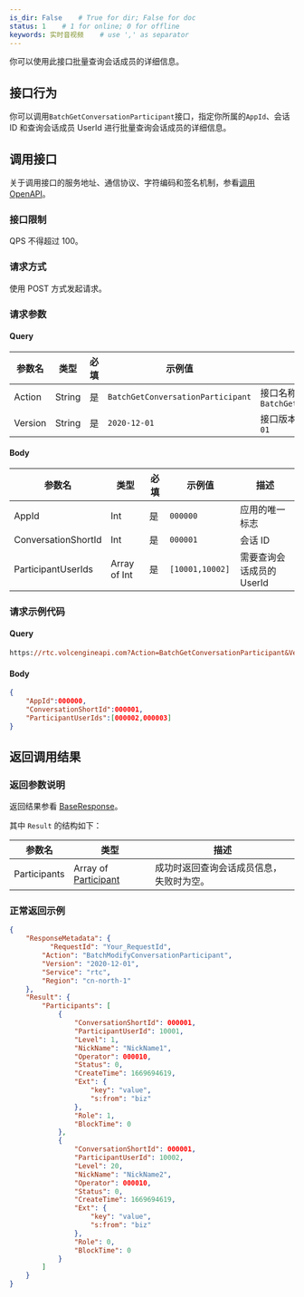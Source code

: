 ```yaml
---
is_dir: False    # True for dir; False for doc
status: 1    # 1 for online; 0 for offline
keywords: 实时音视频    # use ',' as separator
---
```


你可以使用此接口批量查询会话成员的详细信息。

## 接口行为

你可以调用`BatchGetConversationParticipant`接口，指定你所属的`AppId`、会话 ID 和查询会话成员 UserId 进行批量查询会话成员的详细信息。
 
## 调用接口

关于调用接口的服务地址、通信协议、字符编码和签名机制，参看[调用 OpenAPI](412251)。
### 接口限制

QPS 不得超过 100。
### 请求方式

使用 POST 方式发起请求。

### 请求参数

#### Query

| **参数名** | **类型** | **必填** | **示例值** | **描述** |
| --- | --- | --- | --- | --- |
| Action | String | 是 | `BatchGetConversationParticipant` |  接口名称，本接口取值：`BatchGetConversationParticipant`|
| Version | String | 是 | `2020-12-01` | 接口版本，本接口取值：`2020-12-01` |

#### Body

| **参数名** | **类型** | **必填** | **示例值** |**描述** |
| --- | --- | --- | --- |--- |
| AppId | Int | 是 |`000000` | 应用的唯一标志 |
| ConversationShortId | Int |是 | `000001` | 会话 ID |
| ParticipantUserIds | Array of Int | 是 | `[10001,10002] `| 需要查询会话成员的 UserId |

### 请求示例代码

#### Query

```postscript
https://rtc.volcengineapi.com?Action=BatchGetConversationParticipant&Version=2020-12-01
```

#### Body

```json
{
    "AppId":000000,
    "ConversationShortId":000001,
    "ParticipantUserIds":[000002,000003]
}
```

## 返回调用结果

### 返回参数说明

返回结果参看 [BaseResponse](192711.md#baseresponse)。 

其中 `Result` 的结构如下：

| 参数名 | 类型 | 描述 |
| --- | --- | --- |
| Participants |Array of [Participant](192711.md#participant) | 成功时返回查询会话成员信息，失败时为空。 |


### 正常返回示例

```json
{
    "ResponseMetadata": {
	      "RequestId": "Your_RequestId",    
        "Action": "BatchModifyConversationParticipant",
        "Version": "2020-12-01",
        "Service": "rtc",        
        "Region": "cn-north-1"
    },
    "Result": {
        "Participants": [
            {
                "ConversationShortId": 000001,
                "ParticipantUserId": 10001,
                "Level": 1,
                "NickName": "NickName1",
                "Operator": 000010,
                "Status": 0,
                "CreateTime": 1669694619,
                "Ext": {
                    "key": "value",
                    "s:from": "biz"
                },
                "Role": 1,
                "BlockTime": 0
            },
            {
                "ConversationShortId": 000001,
                "ParticipantUserId": 10002,
                "Level": 20,
                "NickName": "NickName2",
                "Operator": 000010,
                "Status": 0,
                "CreateTime": 1669694619,
                "Ext": {
                    "key": "value",
                    "s:from": "biz"
                },
                "Role": 0,
                "BlockTime": 0
            }
        ]
    }
}
```
